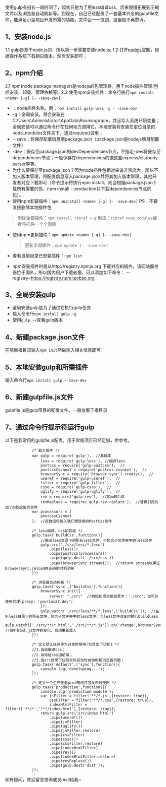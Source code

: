 使用gulp有挺长一段时间了，起初只是为了用less编译css，后来慢慢拓展到压缩文件以及浏览器自动刷新等。到现在，自己已经配置了一套基本齐全的gulpfile文件，能满足小型项目开发所需的功能，文中会一一提到，这里就不再赘诉。
## 1、安装node.js
   1.1 gulp是基于node.js的，所以第一步需要安装node.js;
   1.2 打开[nodejs官网](https://nodejs.org/en/)，根据操作系统下载相应版本，然后安装即可；
## 2、npm介绍
   2.1 npm(node package manager)是nodejs的包管理器，用于node插件管理(包括安装、卸载、管理依赖等);
   2.2 使用npm安装插件：命令行执行`npm install <name> [-g] [- -save-dev]`;
   - <name>：node插件名称。例：`npm install gulp-less -g - -save-dev`
   - \-g：全局安装。将会安装在C:\Users\Administrator\AppData\Roaming\npm，并且写入系统环境变量；全局安装可以通过命令行在任何地方调用它，本地安装将安装在定位目录的node_modules文件夹下，通过require()调用；
   - \-\-save：将保存配置信息至package.json（package.json是nodejs项目配置文件）
   - \-dev：保存至package.json的devDependencies节点，不指定-dev将保存至dependencies节点；一般保存在dependencies的像这些express/ejs/body-parser等等。
   - 为什么要保存至package.json？因为node插件包相对来说非常庞大，所以不加入版本管理，将配置信息写入package.json并将其加入版本管理，其他开发者对应下载即可（命令提示符执行npm install，则会根据package.json下载所有需要的包，npm install \-\-production只下载dependencies节点的包）。
   - 使用npm卸载插件：`npm uninstall <name> [-g] [- -save-dev]` PS：不要直接删除本地插件包
  > 删除全部插件：`npm install rimraf \-g` 用法：`rimraf node_modules`或者将插件一个个删除

- 使用npm更新插件：`npm update <name> [-g] [- -save-dev]`
  > 更新全部插件：`npm update [- -save-dev]`

- 查看当前目录已安装插件：`npm list`
- npm安装插件时是从http://registry.npmjs.org 下载对应的插件，该网站服务器位于国外，所以国内用户下载较慢，可以添加如下命令： \-\-registry=https://registry.npm.taobao.org
## 3、全局安装gulp
- 全局安装gulp是为了通过它执行gulp任务
- 输入命令行`npm install gulp -g`
- 使用`gulp -v`查看gulp版本
## 4、新建package.json文件
在项目根目录输入`npm init`然后输入相关信息即可
## 5、本地安装gulp和所需插件
输入命令行`npm install gulp --save-dev`
## 6、新建gulpfile.js文件
gulpfile.js是gulp项目的配置文件，一般放置于根目录

## 7、通过命令行提示符运行gulp

以下是我常用的gulpfie.js配置，用于常规项目已经足够，供参考。

                /* 载入插件 */
                var gulp = require('gulp'),  //基础库
                    less = require('gulp-less'), //编译less
                    postcss = require('gulp-postcss'),  //
                    postcssCssnext = require('postcss-cssnext'),  //
                    browserSync = require('browser-sync').create(),  //
                    useref = require('gulp-useref'),  //
                    filter = require('gulp-filter'),  //
                    csso = require('gulp-csso'),  //
                    uglify = require('gulp-uglify'),  //
                    rev = require('gulp-rev'),  //加md5后缀
                    revReplace = require('gulp-rev-replace');  //替换引用的加了md5后缀的文件
                var processors = [
                    postcssCssnext
                ];  //该数组将插入我们想使用的PostCss插件

                /* less编译、css加前缀 */
                gulp.task('buildCss',function(){
                    //编译less目录下的所有less文件，不包含子文件夹中的less文件
                    gulp.src('./src/less/*.less')
                        .pipe(less())
                        .pipe(postcss(processors))
                        .pipe(gulp.dest('./src/css'))
                        .pipe(browserSync.stream());  //return stream以保证browserSync.reload在正确的时机调用
                });

                /* 浏览器自动刷新 */
                gulp.task('sync',['buildCss'],function(){
                    browserSync.init({
                        server: "./src"  //初始化项目根目录为：'./src'，也可以使用代理(proxy: 'yourlocal.dev')
                    });
                    gulp.watch('./src/less/**/*.less',['buildCss']);  //监听less目录下的所有文件，包含子文件夹中的less文件，当less文件改变时执行buildLess
                    gulp.watch(['./src/**/*.html','./src/**/*.js']).on('change',browserSync.reload);  //监听html,js文件的变化，自动重新载入
                });

                /* 定义默认任务作为开发时使用(包含如下功能) */
                //1.自动编译css；
                //2.自动给css加前缀；
                //3.当src目录下任何文件变动时自动刷新浏览器页面；
                gulp.task('default',['sync'],function(){
                    console.log('developing...');
                });

                /* 定义一个生产任务prod用作打包发布时使用 */
                gulp.task('production',function(){
                    console.log('production module');
                    var jsFilter = filter('**/*.js',{restore: true}),
                        cssFilter = filter('**/*.css',{restore: true}),
                        indexHtmlFilter = filter(['**/*','!**/index.html'],{restore: true});
                    return gulp.src('src/index.html')
                        .pipe(useref())
                        .pipe(jsFilter)
                        .pipe(uglify())
                        .pipe(jsFilter.restore)
                        .pipe(cssFilter)
                        .pipe(csso())
                        .pipe(cssFilter.restore)
                        .pipe(indexHtmlFilter)
                        .pipe(rev())
                        .pipe(indexHtmlFilter.restore)
                        .pipe(revReplace())
                        .pipe(gulp.dest('dist'));
                });

如有疑问，欢迎留言咨询或发mail给我~

